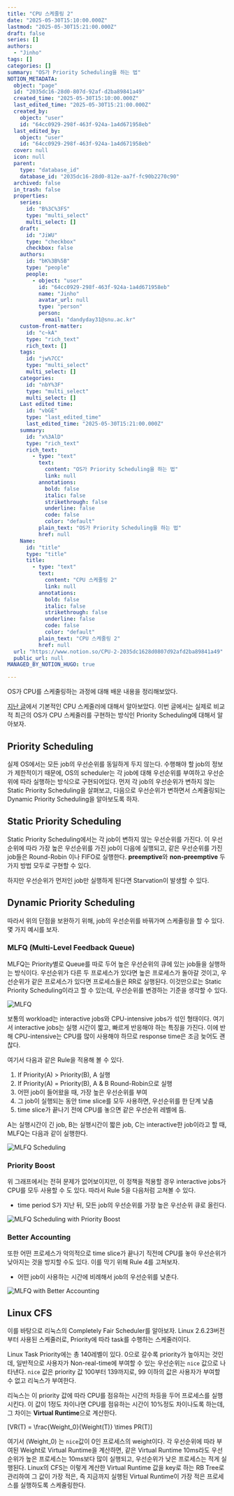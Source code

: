 ```yaml
---
title: "CPU 스케줄링 2"
date: "2025-05-30T15:10:00.000Z"
lastmod: "2025-05-30T15:21:00.000Z"
draft: false
series: []
authors:
  - "Jinho"
tags: []
categories: []
summary: "OS가 Priority Scheduling을 하는 법"
NOTION_METADATA:
  object: "page"
  id: "2035dc16-28d0-807d-92af-d2ba89841a49"
  created_time: "2025-05-30T15:10:00.000Z"
  last_edited_time: "2025-05-30T15:21:00.000Z"
  created_by:
    object: "user"
    id: "64cc0929-298f-463f-924a-1a4d671958eb"
  last_edited_by:
    object: "user"
    id: "64cc0929-298f-463f-924a-1a4d671958eb"
  cover: null
  icon: null
  parent:
    type: "database_id"
    database_id: "2035dc16-28d0-812e-aa7f-fc90b2270c90"
  archived: false
  in_trash: false
  properties:
    series:
      id: "B%3C%3FS"
      type: "multi_select"
      multi_select: []
    draft:
      id: "JiWU"
      type: "checkbox"
      checkbox: false
    authors:
      id: "bK%3B%5B"
      type: "people"
      people:
        - object: "user"
          id: "64cc0929-298f-463f-924a-1a4d671958eb"
          name: "Jinho"
          avatar_url: null
          type: "person"
          person:
            email: "dandyday31@snu.ac.kr"
    custom-front-matter:
      id: "c~kA"
      type: "rich_text"
      rich_text: []
    tags:
      id: "jw%7CC"
      type: "multi_select"
      multi_select: []
    categories:
      id: "nbY%3F"
      type: "multi_select"
      multi_select: []
    Last edited time:
      id: "vbGE"
      type: "last_edited_time"
      last_edited_time: "2025-05-30T15:21:00.000Z"
    summary:
      id: "x%3AlD"
      type: "rich_text"
      rich_text:
        - type: "text"
          text:
            content: "OS가 Priority Scheduling을 하는 법"
            link: null
          annotations:
            bold: false
            italic: false
            strikethrough: false
            underline: false
            code: false
            color: "default"
          plain_text: "OS가 Priority Scheduling을 하는 법"
          href: null
    Name:
      id: "title"
      type: "title"
      title:
        - type: "text"
          text:
            content: "CPU 스케줄링 2"
            link: null
          annotations:
            bold: false
            italic: false
            strikethrough: false
            underline: false
            code: false
            color: "default"
          plain_text: "CPU 스케줄링 2"
          href: null
  url: "https://www.notion.so/CPU-2-2035dc1628d0807d92afd2ba89841a49"
  public_url: null
MANAGED_BY_NOTION_HUGO: true

---
```



OS가 CPU를 스케줄링하는 과정에 대해 배운 내용을 정리해보았다.


[지난 글](https://dandyday.github.io/posts/cpu-scheduling)에서 기본적인 CPU 스케줄러에 대해서 알아보았다. 이번 글에서는 실제로 비교적 최근의 OS가 CPU 스케줄러를 구현하는 방식인 Priority Scheduling에 대해서 알아보자.


## **Priority Scheduling**


실제 OS에서는 모든 job의 우선순위를 동일하게 두지 않는다. 수행해야 할 job의 정보가 제한적이기 때문에, OS의 scheduler는 각 job에 대해 우선순위를 부여하고 우선순위에 따라 실행하는 방식으로 구현되어있다. 먼저 각 job의 우선순위가 변하지 않는 Static Priority Scheduling을 살펴보고, 다음으로 우선순위가 변하면서 스케줄링되는 Dynamic Priority Scheduling을 알아보도록 하자.


## **Static Priority Scheduling**


Static Priority Scheduling에서는 각 job이 변하지 않는 우선순위를 가진다. 이 우선순위에 따라 가장 높은 우선순위를 가진 job이 다음에 실행되고, 같은 우선순위를 가진 job들은 Round-Robin 이나 FIFO로 실행한다. **preemptive**와 **non-preemptive** 두 가지 방법 모두로 구현할 수 있다.


하지만 우선순위가 먼저인 job만 실행하게 된다면 Starvation이 발생할 수 있다.


## **Dynamic Priority Scheduling**


따라서 위의 단점을 보완하기 위해, job의 우선순위를 바꿔가며 스케줄링을 할 수 있다. 몇 가지 예시를 보자.


### **MLFQ (Multi-Level Feedback Queue)**


MLFQ는 Priority별로 Queue를 따로 두어 높은 우선순위의 큐에 있는 job들을 실행하는 방식이다. 우선순위가 다른 두 프로세스가 있다면 높은 프로세스가 돌아갈 것이고, 우선순위가 같은 프로세스가 있다면 프로세스들은 RR로 실행된다. 이것만으로는 Static Priority Scheduling이라고 할 수 있는데, 우선순위를 변경하는 기준을 생각할 수 있다.


![MLFQ](https://dandyday.github.io/blog/cpu-scheduling2/MLFQ.png)


보통의 workload는 interactive jobs와 CPU-intensive jobs가 섞인 형태이다. 여기서 interactive jobs는 실행 시간이 짧고, 빠르게 반응해야 하는 특징을 가진다. 이에 반해 CPU-intensive는 CPU를 많이 사용해야 하므로 response time은 조금 늦어도 괜찮다.


여기서 다음과 같은 Rule을 적용해 볼 수 있다.

1. If Priority(A) > Priority(B), A 실행
1. If Priority(A) = Priority(B), A & B Round-Robin으로 실행
1. 어떤 job이 들어왔을 때, 가장 높은 우선순위를 부여
1. 그 job이 실행되는 동안 time slice를 모두 사용하면, 우선순위를 한 단계 낮춤
1. time slice가 끝나기 전에 CPU를 놓으면 같은 우선순위 레벨에 둠.

A는 실행시간이 긴 job, B는 실행시간이 짧은 job, C는 interactive한 job이라고 할 때, MLFQ는 다음과 같이 실행한다.


![MLFQ Scheduling](https://dandyday.github.io/blog/cpu-scheduling2/mlfq-graph.png)


### **Priority Boost**


위 그래프에서는 전혀 문제가 없어보이지만, 이 정책을 적용할 경우 interactive jobs가 CPU를 모두 사용할 수 도 있다. 따라서 Rule 5을 다음처럼 고쳐볼 수 있다.

- time period S가 지난 뒤, 모든 job의 우선순위를 가장 높은 우선순위 큐로 올린다.

![MLFQ Scheduling with Priority Boost](https://dandyday.github.io/blog/cpu-scheduling2/mlfq-boost.png)


### **Better Accounting**


또한 어떤 프로세스가 악의적으로 time slice가 끝나기 직전에 CPU를 놓아 우선순위가 낮아지는 것을 방지할 수도 있다. 이를 막기 위해 Rule 4를 고쳐보자.

- 어떤 job이 사용하는 시간에 비례해서 job의 우선순위를 낮춘다.

![MLFQ with Better Accounting](https://dandyday.github.io/blog/cpu-scheduling2/mlfq-precise-accounting.png)


## **Linux CFS**


이를 바탕으로 리눅스의 Completely Fair Scheduler를 알아보자. Linux 2.6.23버전부터 사용된 스케줄러로, Priority에 따라 task를 수행하는 스케줄러이다.


Linux Task Priority에는 총 140레벨이 있다. 0으로 갈수록 priority가 높아지는 것인데, 일반적으로 사용자가 Non-real-time에 부여할 수 있는 우선순위는 `nice` 값으로 나타낸다. `nice` 값은 priority 값 100부터 139까지로, 99 이하의 값은 사용자가 부여할 수 없고 리눅스가 부여한다.


리눅스는 이 priority 값에 따라 CPU를 점유하는 시간의 차등을 두어 프로세스를 실행시킨다. 이 값이 1정도 차이나면 CPU를 점유하는 시간이 10%정도 차이나도록 하는데, 그 차이는 **Virtual Runtime**으로 계산한다.


\[VR(T) = \frac{Weight_0}{Weight(T)} \times PR(T)\]


여기서 \(Weight_0\) 는 `nice`값이 0인 프로세스의 weight이다. 각 우선순위에 따라 부여된 Weight로 Virtual Runtime을 계산하면, 같은 Virtual Runtime 10ms라도 우선순위가 높은 프로세스는 10ms보다 많이 실행되고, 우선순위가 낮은 프로세스는 적게 실행된다. Linux의 CFS는 이렇게 계산한 Virtual Runtime 값을 key로 하는 RB Tree로 관리하여 그 값이 가장 적은, 즉 지금까지 실행된 Virtual Runtime이 가장 적은 프로세스를 실행하도록 스케줄링한다.

